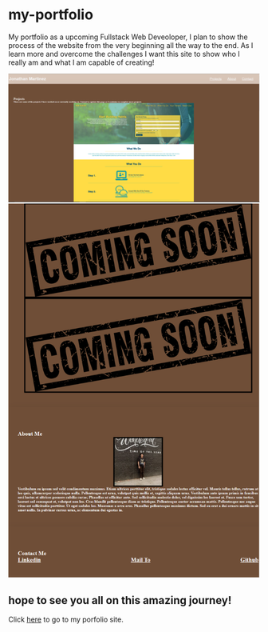 # my-portfolio

My portfolio as a upcoming Fullstack Web Deveoloper, I plan to show the process of the website from the very beginning all the way to the end. As I learn more and overcome the challenges I want this site to show who I really am and what I am capable of creating! 

![Screenshot1](\assets\images\Screenshot_2.png)
![Screenshot2](\assets\images\Screenshot_3.png)

## hope to see you all on this amazing journey!

Click [here](https://jonathan0212.github.io/my-portfolio/) to go to my porfolio site.

